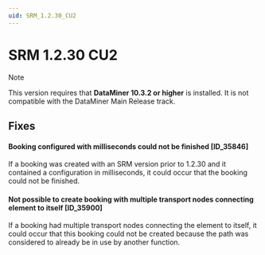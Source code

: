 ```yaml
---
uid: SRM_1.2.30_CU2
---
```


# SRM 1.2.30 CU2

> [!NOTE]
> This version requires that **DataMiner 10.3.2 or higher** is installed. It is not compatible with the DataMiner Main Release track.

## Fixes

#### Booking configured with milliseconds could not be finished [ID_35846]

If a booking was created with an SRM version prior to 1.2.30 and it contained a configuration in milliseconds, it could occur that the booking could not be finished.

#### Not possible to create booking with multiple transport nodes connecting element to itself [ID_35900]

If a booking had multiple transport nodes connecting the element to itself, it could occur that this booking could not be created because the path was considered to already be in use by another function.
